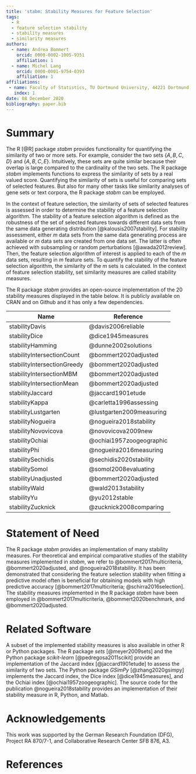 ```yaml
---
title: 'stabm: Stability Measures for Feature Selection'
tags:
  - R
  - feature selection stability
  - stability measures
  - similarity measures
authors:
  - name: Andrea Bommert
    orcid: 0000-0002-1005-9351
    affiliation: 1
  - name: Michel Lang
    orcid: 0000-0001-9754-0393
    affiliation: 1
affiliations:
 - name: Faculty of Statistics, TU Dortmund University, 44221 Dortmund, Germany
   index: 1
date: 08 December 2020
bibliography: paper.bib
---
```


# Summary
The R [@R] package *stabm* provides functionality for quantifying the similarity of two or more sets.
For example, consider the two sets $\{A, B, C, D\}$ and $\{A, B, C, E\}$.
Intuitively, these sets are quite similar because their overlap is large compared to the cardinality of the two sets.
The R package *stabm* implements functions to express the similarity of sets by a real valued score.
Quantifying the similarity of sets is useful for comparing sets of selected features.
But also for many other tasks like similarity analyses of gene sets or text corpora, the R package *stabm* can be employed.

In the context of feature selection, the similarity of sets of selected features is assessed in order to determine the stability of a feature selection algorithm.
The stability of a feature selection algorithm is defined as the robustness of the set of selected features towards different data sets from the same data generating distribution [@kalousis2007stability].
For stability assessment, either *m* data sets from the same data generating process are available or *m* data sets are created from one data set.
The latter is often achieved with subsampling or random perturbations [@awada2012review].
Then, the feature selection algorithm of interest is applied to each of the *m* data sets, resulting in *m* feature sets.
To quantify the stability of the feature selection algorithm, the similarity of the *m* sets is calculated.
In the context of feature selection stability, set similarity measures are called stability measures.

The R package *stabm* provides an open-source implementation of the 20 stability measures displayed in the table below.
It is publicly available on CRAN and on Github and it has only a few dependencies.

|Name | Reference|
|-----|----------|
|stabilityDavis | @davis2006reliable|
|stabilityDice | @dice1945measures|
|stabilityHamming | @dunne2002solutions|
|stabilityIntersectionCount | @bommert2020adjusted|
|stabilityIntersectionGreedy | @bommert2020adjusted|
|stabilityIntersectionMBM | @bommert2020adjusted|
|stabilityIntersectionMean | @bommert2020adjusted|
|stabilityJaccard | @jaccard1901etude|
|stabilityKappa | @carletta1996assessing|
|stabilityLustgarten | @lustgarten2009measuring|
|stabilityNogueira | @nogueira2018stability|
|stabilityNovovicova | @novovicova2009new|
|stabilityOchiai | @ochiai1957zoogeographic|
|stabilityPhi | @nogueira2016measuring|
|stabilitySechidis | @sechidis2020stability|
|stabilitySomol | @somol2008evaluating|
|stabilityUnadjusted | @bommert2020adjusted|
|stabilityWald | @wald2013stability|
|stabilityYu | @yu2012stable|
|stabilityZucknick | @zucknick2008comparing|

# Statement of Need
The R package *stabm* provides an implementation of many stability measures.
For theoretical and empirical comparative studies of the stability measures implemented in *stabm*, we refer to @bommert2017multicriteria, @bommert2020adjusted, and @nogueira2018stability.
It has been demonstrated that considering the feature selection stability when fitting a predictive model often is beneficial for obtaining models with high predictive accuracy [@bommert2017multicriteria; @schirra2016selection].
The stability measures implemented in the R package *stabm* have been employed in @bommert2017multicriteria, @bommert2020benchmark, and @bommert2020adjusted.

# Related Software
A subset of the implemented stability measures is also available in other R or Python packages.
The R package *sets* [@meyer2009sets] and the Python package *scikit-learn* [@pedregosa2011scikit] provide an implementation of the Jaccard index [@jaccard1901etude] to assess the similarity of two sets.
The Python package *GSimPy* [@zhang2020gsimpy] implements the Jaccard index, the Dice index [@dice1945measures], and the Ochiai index [@ochiai1957zoogeographic].
The source code for the publication @nogueira2018stability provides an implementation of their stability measure in R, Python, and Matlab.

# Acknowledgements

This work was supported by the German Research Foundation (DFG), Project RA 870/7-1, and Collaborative Research Center SFB 876, A3.

# References
